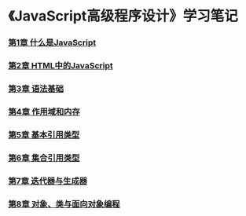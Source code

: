 # 《JavaScript高级程序设计》学习笔记
### [第1章 什么是JavaScript](https://github.com/OUDUIDUI/professional_javascript_web_developer/tree/CHAPTER1_What_Is_JavaScript)
### [第2章 HTML中的JavaScript](https://github.com/OUDUIDUI/professional_javascript_web_developer/tree/CHAPTER2_JavaScript_in_HTML)
### [第3章 语法基础](https://github.com/OUDUIDUI/professional_javascript_web_developer/tree/CHAPTER3_Language_Basics)
### [第4章 作用域和内存](https://github.com/OUDUIDUI/professional_javascript_web_developer/tree/CHAPTER4_Variable_Scope_And_Memory)
### [第5章 基本引用类型](https://github.com/OUDUIDUI/professional_javascript_web_developer/tree/CHAPTER5_Basic_Reference_Type)
### [第6章 集合引用类型](https://github.com/OUDUIDUI/professional_javascript_web_developer/tree/CHAPTER6_Collection_Reference_Types)
### [第7章 迭代器与生成器](https://github.com/OUDUIDUI/professional_javascript_web_developer/tree/CHARTER7_Iterators_And_Generators)
### [第8章 对象、类与面向对象编程](https://github.com/OUDUIDUI/professional-javascript-web-developer/tree/CHARTER8_Objects_Classes_and_Object-Oriented_Programming)